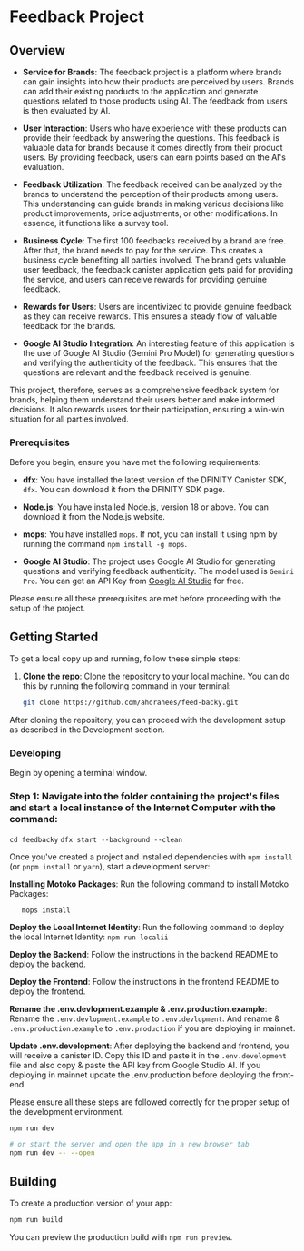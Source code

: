 # Feedback Project

## Overview

- **Service for Brands**: The feedback project is a platform where brands can gain insights into how their products are perceived by users. Brands can add their existing products to the application and generate questions related to those products using AI. The feedback from users is then evaluated by AI.

- **User Interaction**: Users who have experience with these products can provide their feedback by answering the questions. This feedback is valuable data for brands because it comes directly from their product users. By providing feedback, users can earn points based on the AI's evaluation.

- **Feedback Utilization**: The feedback received can be analyzed by the brands to understand the perception of their products among users. This understanding can guide brands in making various decisions like product improvements, price adjustments, or other modifications. In essence, it functions like a survey tool.

- **Business Cycle**: The first 100 feedbacks received by a brand are free. After that, the brand needs to pay for the service. This creates a business cycle benefiting all parties involved. The brand gets valuable user feedback, the feedback canister application gets paid for providing the service, and users can receive rewards for providing genuine feedback.

- **Rewards for Users**: Users are incentivized to provide genuine feedback as they can receive rewards. This ensures a steady flow of valuable feedback for the brands.

- **Google AI Studio Integration**: An interesting feature of this application is the use of Google AI Studio (Gemini Pro Model) for generating questions and verifying the authenticity of the feedback. This ensures that the questions are relevant and the feedback received is genuine.

This project, therefore, serves as a comprehensive feedback system for brands, helping them understand their users better and make informed decisions. It also rewards users for their participation, ensuring a win-win situation for all parties involved.

### Prerequisites

Before you begin, ensure you have met the following requirements:

- **dfx**: You have installed the latest version of the DFINITY Canister SDK, `dfx`. You can download it from the DFINITY SDK page.

- **Node.js**: You have installed Node.js, version 18 or above. You can download it from the Node.js website.

- **mops**: You have installed `mops`. If not, you can install it using npm by running the command `npm install -g mops`.

- **Google AI Studio**: The project uses Google AI Studio for generating questions and verifying feedback authenticity. The model used is `Gemini Pro`. You can get an API Key from [Google AI Studio](https://makersuite.google.com/) for free.

Please ensure all these prerequisites are met before proceeding with the setup of the project.

## Getting Started

To get a local copy up and running, follow these simple steps:

1. **Clone the repo**: Clone the repository to your local machine. You can do this by running the following command in your terminal:

    ```bash
    git clone https://github.com/ahdrahees/feed-backy.git
    ```

After cloning the repository, you can proceed with the development setup as described in the Development section.

### Developing

Begin by opening a terminal window.

 ### Step 1: Navigate into the folder containing the project's files and start a local instance of the Internet Computer with the command:

`cd feedbacky`
`dfx start --background --clean`

Once you've created a project and installed dependencies with `npm install` (or `pnpm install` or `yarn`), start a development server:

**Installing Motoko Packages**: Run the following command to install Motoko Packages:
 ```
    mops install
 ```

**Deploy the Local Internet Identity**: Run the following command to deploy the local Internet Identity:
    ```
    npm run localii
    ```

**Deploy the Backend**: Follow the instructions in the backend README to deploy the backend.

**Deploy the Frontend**: Follow the instructions in the frontend README to deploy the frontend.

**Rename the .env.devlopment.example & .env.production.example**: Rename the `.env.devlopment.example` to `.env.devlopment`. And rename & `.env.production.example` to `.env.production` if you are deploying in mainnet.

**Update .env.development**: After deploying the backend and frontend, you will receive a canister ID. Copy this ID and paste it in the `.env.development` file and also copy & paste the API key from Google Studio AI. If you deploying in mainnet update the .env.production before deploying the front-end.

Please ensure all these steps are followed correctly for the proper setup of the development environment.

```bash
npm run dev

# or start the server and open the app in a new browser tab
npm run dev -- --open
```

## Building

To create a production version of your app:

```bash
npm run build
```

You can preview the production build with `npm run preview`.

